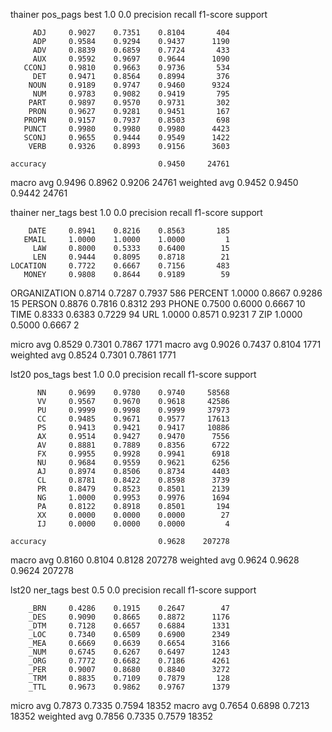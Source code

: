 thainer pos_pags best 1.0 0.0
              precision    recall  f1-score   support

         ADJ     0.9027    0.7351    0.8104       404
         ADP     0.9584    0.9294    0.9437      1190
         ADV     0.8839    0.6859    0.7724       433
         AUX     0.9592    0.9697    0.9644      1090
       CCONJ     0.9810    0.9663    0.9736       534
         DET     0.9471    0.8564    0.8994       376
        NOUN     0.9189    0.9747    0.9460      9324
         NUM     0.9783    0.9082    0.9419       795
        PART     0.9897    0.9570    0.9731       302
        PRON     0.9627    0.9281    0.9451       167
       PROPN     0.9157    0.7937    0.8503       698
       PUNCT     0.9980    0.9980    0.9980      4423
       SCONJ     0.9655    0.9444    0.9549      1422
        VERB     0.9326    0.8993    0.9156      3603

    accuracy                         0.9450     24761
   macro avg     0.9496    0.8962    0.9206     24761
weighted avg     0.9452    0.9450    0.9442     24761

thainer ner_tags best 1.0 0.0
              precision    recall  f1-score   support

        DATE     0.8941    0.8216    0.8563       185
       EMAIL     1.0000    1.0000    1.0000         1
         LAW     0.8000    0.5333    0.6400        15
         LEN     0.9444    0.8095    0.8718        21
    LOCATION     0.7722    0.6667    0.7156       483
       MONEY     0.9808    0.8644    0.9189        59
ORGANIZATION     0.8714    0.7287    0.7937       586
     PERCENT     1.0000    0.8667    0.9286        15
      PERSON     0.8876    0.7816    0.8312       293
       PHONE     0.7500    0.6000    0.6667        10
        TIME     0.8333    0.6383    0.7229        94
         URL     1.0000    0.8571    0.9231         7
         ZIP     1.0000    0.5000    0.6667         2

   micro avg     0.8529    0.7301    0.7867      1771
   macro avg     0.9026    0.7437    0.8104      1771
weighted avg     0.8524    0.7301    0.7861      1771

lst20 pos_tags best 1.0 0.0
              precision    recall  f1-score   support

          NN     0.9699    0.9780    0.9740     58568
          VV     0.9567    0.9670    0.9618     42586
          PU     0.9999    0.9998    0.9999     37973
          CC     0.9485    0.9671    0.9577     17613
          PS     0.9413    0.9421    0.9417     10886
          AX     0.9514    0.9427    0.9470      7556
          AV     0.8881    0.7889    0.8356      6722
          FX     0.9955    0.9928    0.9941      6918
          NU     0.9684    0.9559    0.9621      6256
          AJ     0.8974    0.8506    0.8734      4403
          CL     0.8781    0.8422    0.8598      3739
          PR     0.8479    0.8523    0.8501      2139
          NG     1.0000    0.9953    0.9976      1694
          PA     0.8122    0.8918    0.8501       194
          XX     0.0000    0.0000    0.0000        27
          IJ     0.0000    0.0000    0.0000         4

    accuracy                         0.9628    207278
   macro avg     0.8160    0.8104    0.8128    207278
weighted avg     0.9624    0.9628    0.9624    207278

lst20 ner_tags best 0.5 0.0
              precision    recall  f1-score   support

        _BRN     0.4286    0.1915    0.2647        47
        _DES     0.9090    0.8665    0.8872      1176
        _DTM     0.7128    0.6657    0.6884      1331
        _LOC     0.7340    0.6509    0.6900      2349
        _MEA     0.6669    0.6639    0.6654      3166
        _NUM     0.6745    0.6267    0.6497      1243
        _ORG     0.7772    0.6682    0.7186      4261
        _PER     0.9007    0.8680    0.8840      3272
        _TRM     0.8835    0.7109    0.7879       128
        _TTL     0.9673    0.9862    0.9767      1379

   micro avg     0.7873    0.7335    0.7594     18352
   macro avg     0.7654    0.6898    0.7213     18352
weighted avg     0.7856    0.7335    0.7579     18352
